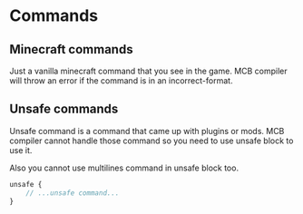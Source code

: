 # Commands

## Minecraft commands

Just a vanilla minecraft command that you see in the game. MCB compiler will throw an error if the command is in an incorrect-format.

## Unsafe commands

Unsafe command is a command that came up with plugins or mods.
MCB compiler cannot handle those command so you need to use unsafe block to use it.

Also you cannot use multilines command in unsafe block too.

```ts
unsafe {
    // ...unsafe command...
}
```
